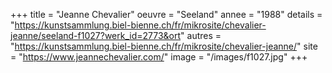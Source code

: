 +++
title = "Jeanne Chevalier"
oeuvre = "Seeland"
annee = "1988"
details = "https://kunstsammlung.biel-bienne.ch/fr/mikrosite/chevalier-jeanne/seeland-f1027?werk_id=2773&ort"
autres = "https://kunstsammlung.biel-bienne.ch/fr/mikrosite/chevalier-jeanne/"
site = "https://www.jeannechevalier.com/"
image = "/images/f1027.jpg"
+++
